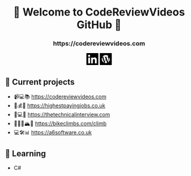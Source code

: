 <h1 align="center">👋 Welcome to CodeReviewVideos GitHub 👋</h1>
<h3 align="center">https://codereviewvideos.com</h3>

<p align="center">
<a href= "https://www.linkedin.com/in/christopher-moss-a6software/" target=”_blank”><img src="https://github.com/codereviewvideos/codereviewvideos/raw/main/icons/linkedin-icon.png"/ width="32"></a>
<a href= "https://codereviewvideos.com/" target=”_blank”><img src="https://github.com/codereviewvideos/codereviewvideos/raw/main/icons/wordpress-icon.png"/  width="32"></a>
</p>

## 🚧 Current projects

- 📹💻📚 https://codereviewvideos.com
- 💼💰🔝 https://highestpayingjobs.co.uk
- 🤔💻💬 https://thetechnicalinterview.com 
- 🚴🏻‍♂️🏔💪 https://bikeclimbs.com/climb
- 💻🛠️📊 https://a6software.co.uk

## 📖 Learning

- C#
